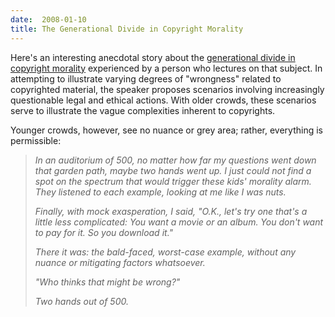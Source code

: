 ```yaml
---
date:  2008-01-10
title: The Generational Divide in Copyright Morality
---
```

Here's an interesting anecdotal story about the <a href="http://www.nytimes.com/2007/12/20/technology/personaltech/20pogue-email.html">generational divide in copyright morality</a> experienced by a person who lectures on that subject.  In attempting to illustrate varying degrees of "wrongness" related to copyrighted material, the speaker proposes scenarios involving increasingly questionable legal and ethical actions.  With older crowds, these scenarios serve to illustrate the vague complexities inherent to copyrights. 

Younger crowds, however, see no nuance or grey area; rather, everything is permissible:
<blockquote>
<p><i>In an auditorium of 500, no matter how far my questions went down that garden path, maybe two hands went up. I just could not find a spot on the spectrum that would trigger these kids' morality alarm. They listened to each example, looking at me like I was nuts.</i></p>

<p><i>Finally, with mock exasperation, I said, "O.K., let's try one that's a little less complicated: You want a movie or an album. You don't want to pay for it. So you download it."</i></p>

<p><i>There it was: the bald-faced, worst-case example, without any nuance or mitigating factors whatsoever.</i></p>

<p><i>"Who thinks that might be wrong?"</i></p>

<p><i>Two hands out of 500.</i></p>
</blockquote>
